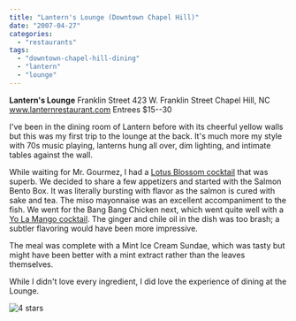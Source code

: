 ```yaml
---
title: "Lantern's Lounge (Downtown Chapel Hill)"
date: "2007-04-27"
categories:
  - "restaurants"
tags:
  - "downtown-chapel-hill-dining"
  - "lantern"
  - "lounge"
---
```


**Lantern's Lounge** Franklin Street 423 W. Franklin Street Chapel Hill, NC www.lanternrestaurant.com Entrees $15--30

I've been in the dining room of Lantern before with its cheerful yellow walls but this was my first trip to the lounge at the back. It's much more my style with 70s music playing, lanterns hung all over, dim lighting, and intimate tables against the wall.

While waiting for Mr. Gourmez, I had a [Lotus Blossom cocktail](http://www.thegourmez.com/gourmez/cocktails/review.php?id=14&type=) that was superb. We decided to share a few appetizers and started with the Salmon Bento Box. It was literally bursting with flavor as the salmon is cured with sake and tea. The miso mayonnaise was an excellent accompaniment to the fish. We went for the Bang Bang Chicken next, which went quite well with a [Yo La Mango cocktail](http://www.thegourmez.com/gourmez/cocktails/review.php?id=15&type=). The ginger and chile oil in the dish was too brash; a subtler flavoring would have been more impressive.

The meal was complete with a Mint Ice Cream Sundae, which was tasty but might have been better with a mint extract rather than the leaves themselves.

While I didn't love every ingredient, I did love the experience of dining at the Lounge.

![4 stars](http://s3.amazonaws.com/thegourmez-wpmedia/2009/02/rating_truffle1.gif "rating_truffle1")
